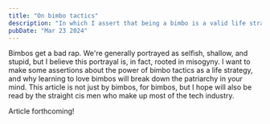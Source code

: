 ```yaml
---
title: "On bimbo tactics"
description: "In which I assert that being a bimbo is a valid life strategy."
pubDate: "Mar 23 2024"
---
```


Bimbos get a bad rap. We're generally portrayed as selfish, shallow, and stupid, but I believe this portrayal is, in fact, rooted in misogyny. I want to make some assertions about the power of bimbo tactics as a life strategy, and why learning to love bimbos will break down the patriarchy in your mind. This article is not just by bimbos, for bimbos, but I hope will also be read by the straight cis men who make up most of the tech industry.

Article forthcoming!
